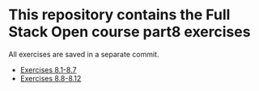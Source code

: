 # This repository contains the Full Stack Open course part8 exercises

All exercises are saved in a separate commit.

- [Exercises 8.1-8.7](./library-backend/)
- [Exercises 8.8-8.12](./library-frontend/)
